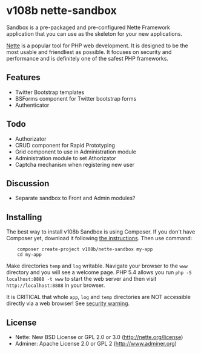 v108b nette-sandbox
=============

Sandbox is a pre-packaged and pre-configured Nette Framework application
that you can use as the skeleton for your new applications.

[Nette](http://nette.org) is a popular tool for PHP web development.
It is designed to be the most usable and friendliest as possible. It focuses
on security and performance and is definitely one of the safest PHP frameworks.

Features
----------
- Twitter Bootstrap templates
- BSForms component for Twitter bootstrap forms
- Authenticator

Todo
----------
- Authorizator
- CRUD component for Rapid Prototyping
- Grid component to use in Administration module
- Administration module to set Athorizator
- Captcha mechanism when registering new user

Discussion
-----------
- Separate sandbox to Front and Admin modules?

Installing
----------

The best way to install v108b Sandbox is using Composer. If you don't have Composer yet, download
it following [the instructions](http://doc.nette.org/composer). Then use command:

		composer create-project v108b/nette-sandbox my-app
		cd my-app

Make directories `temp` and `log` writable. Navigate your browser
to the `www` directory and you will see a welcome page. PHP 5.4 allows
you run `php -S localhost:8888 -t www` to start the web server and
then visit `http://localhost:8888` in your browser.

It is CRITICAL that whole `app`, `log` and `temp` directories are NOT accessible
directly via a web browser! See [security warning](http://nette.org/security-warning).


License
-------
- Nette: New BSD License or GPL 2.0 or 3.0 (http://nette.org/license)
- Adminer: Apache License 2.0 or GPL 2 (http://www.adminer.org)
